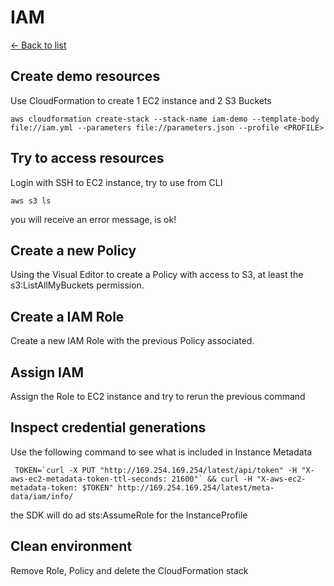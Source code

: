 # IAM

[<- Back to list](../README.md)

## Create demo resources
Use CloudFormation to create 1 EC2 instance and 2 S3 Buckets
```
aws cloudformation create-stack --stack-name iam-demo --template-body file://iam.yml --parameters file://parameters.json --profile <PROFILE>
```
## Try to access resources
Login with SSH to EC2 instance, try to use from CLI
```
aws s3 ls
```
you will receive an error message, is ok!

## Create a new Policy
Using the Visual Editor to create a Policy with access to S3, at least the s3:ListAllMyBuckets permission.

## Create a IAM Role
Create a new IAM Role with the previous Policy associated.

## Assign IAM
Assign the Role to EC2 instance and try to rerun the previous command

## Inspect credential generations
Use the following command to see what is included in Instance Metadata
```
 TOKEN=`curl -X PUT "http://169.254.169.254/latest/api/token" -H "X-aws-ec2-metadata-token-ttl-seconds: 21600"` && curl -H "X-aws-ec2-metadata-token: $TOKEN" http://169.254.169.254/latest/meta-data/iam/info/
```
the SDK will do ad sts:AssumeRole for the InstanceProfile

## Clean environment
Remove Role, Policy and delete the CloudFormation stack


